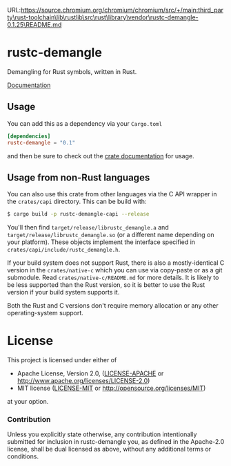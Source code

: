 URL:https://source.chromium.org/chromium/chromium/src/+/main:third_party\rust-toolchain\lib\rustlib\src\rust\library\vendor\rustc-demangle-0.1.25\README.md
# rustc-demangle

Demangling for Rust symbols, written in Rust.

[Documentation](https://docs.rs/rustc-demangle)

## Usage

You can add this as a dependency via your `Cargo.toml`

```toml
[dependencies]
rustc-demangle = "0.1"
```

and then be sure to check out the [crate
documentation](https://docs.rs/rustc-demangle) for usage.

## Usage from non-Rust languages

You can also use this crate from other languages via the C API wrapper in the
`crates/capi` directory. This can be build with:

```sh
$ cargo build -p rustc-demangle-capi --release
```

You'll then find `target/release/librustc_demangle.a` and
`target/release/librustc_demangle.so` (or a different name depending on your
platform). These objects implement the interface specified in
`crates/capi/include/rustc_demangle.h`.

If your build system does not support Rust, there is also a mostly-identical
C version in the `crates/native-c` which you can use via copy-paste or as
a git submodule. Read `crates/native-c/README.md` for more details. It is
likely to be less supported than the Rust version, so it is better to use
the Rust version if your build system supports it.

Both the Rust and C versions don't require memory allocation or any other
operating-system support.

# License

This project is licensed under either of

 * Apache License, Version 2.0, ([LICENSE-APACHE](LICENSE-APACHE) or
   http://www.apache.org/licenses/LICENSE-2.0)
 * MIT license ([LICENSE-MIT](LICENSE-MIT) or
   http://opensource.org/licenses/MIT)

at your option.

### Contribution

Unless you explicitly state otherwise, any contribution intentionally submitted
for inclusion in rustc-demangle you, as defined in the Apache-2.0 license, shall
be dual licensed as above, without any additional terms or conditions.
